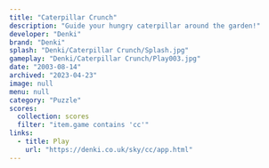 ```yaml
---
title: "Caterpillar Crunch"
description: "Guide your hungry caterpillar around the garden!"
developer: "Denki"
brand: "Denki"
splash: "Denki/Caterpillar Crunch/Splash.jpg"
gameplay: "Denki/Caterpillar Crunch/Play003.jpg"
date: "2003-08-14"
archived: "2023-04-23"
image: null
menu: null
category: "Puzzle"
scores:
  collection: scores
  filter: "item.game contains 'cc'"
links:
  - title: Play
    url: "https://denki.co.uk/sky/cc/app.html"
---
```

